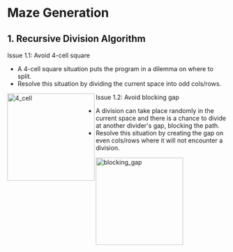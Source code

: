 # Maze Generation

## 1. Recursive Division Algorithm  

Issue 1.1: Avoid 4-cell square 
- A 4-cell square situation puts the program in a dilemma on where to split. 
- Resolve this situation by dividing the current space into odd cols/rows.

<img align="left" width="200" height="200" src="https://user-images.githubusercontent.com/48362970/94020755-dcaec200-fde5-11ea-88e1-c32756236bf8.png" alt="4_cell" />

Issue 1.2: Avoid blocking gap
- A division can take place randomly in the current space and there is a chance to divide at another divider's gap, blocking the path. 
- Resolve this situation by creating the gap on even cols/rows where it will not encounter a division. 

<img align="left" width="200" height="200" src="https://user-images.githubusercontent.com/48362970/94020357-6ad67880-fde5-11ea-9682-343dd222e9a1.png" alt="blocking_gap" />





